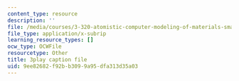 ```yaml
---
content_type: resource
description: ''
file: /media/courses/3-320-atomistic-computer-modeling-of-materials-sma-5107-spring-2005/9ee82682f92bb3099a95dfa313d35a03_egK3Cih11J4.srt
file_type: application/x-subrip
learning_resource_types: []
ocw_type: OCWFile
resourcetype: Other
title: 3play caption file
uid: 9ee82682-f92b-b309-9a95-dfa313d35a03
---
```

